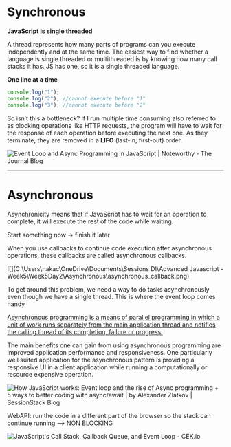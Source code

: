 # Synchronous

**JavaScript is single threaded**

A thread represents how many parts of programs can you execute independently and at the same time. The easiest way to find whether a language is single threaded or multithreaded is by knowing how many call stacks it has. JS has one, so it is a single threaded language.

**One line at a time**

```javascript
console.log("1");
console.log("2"); //cannot execute before "1"
console.log("3"); //cannot execute before "2"
```

So isn’t this a bottleneck? If I run multiple time consuming also referred to as blocking operations like HTTP requests, the program will have to wait for the response of each operation before executing the next one. As they terminate, they are removed in a **LIFO** (last-in, first-out) order. 

![Event Loop and Async Programming in JavaScript | Noteworthy - The Journal  Blog](https://miro.medium.com/max/800/1*fOsu7oCcYn-HpVREkMD8sg.gif)

---

# Asynchronous

Asynchronicity means that if JavaScript has to wait for an operation to complete, it will execute the rest of the code while waiting.

Start something now -> finish it later

When you use callbacks to continue code execution after asynchronous operations, these callbacks are called asynchronous callbacks.

![](C:\Users\nakac\OneDrive\Documents\Sessions DI\Advanced Javascript - Week5\Week5Day2\Asynchronous\asynchronous_callback.png)

To get around this problem, we need a way to do tasks asynchronously even though we have a single thread. This is where the event loop comes handy

<u>Asynchronous programming is a means of parallel programming in which a unit of work runs separately from the main application thread and notifies the calling thread of its completion, failure or progress.</u>

The main benefits one can gain from using asynchronous programming are improved application performance and responsiveness. One particularly well suited application for the asynchronous pattern is providing a responsive UI in a client application while running a computationally or resource expensive operation.

![How JavaScript works: Event loop and the rise of Async programming + 5 ways  to better coding with async/await | by Alexander Zlatkov | SessionStack Blog](https://miro.medium.com/max/1400/1*FA9NGxNB6-v1oI2qGEtlRQ.png)


WebAPI: run the code in a different part of the browser so the stack can continue running
--> NON BLOCKING

![JavaScript&#39;s Call Stack, Callback Queue, and Event Loop - CEK.io](https://cek.io/images/event-loop/loupe.gif)
